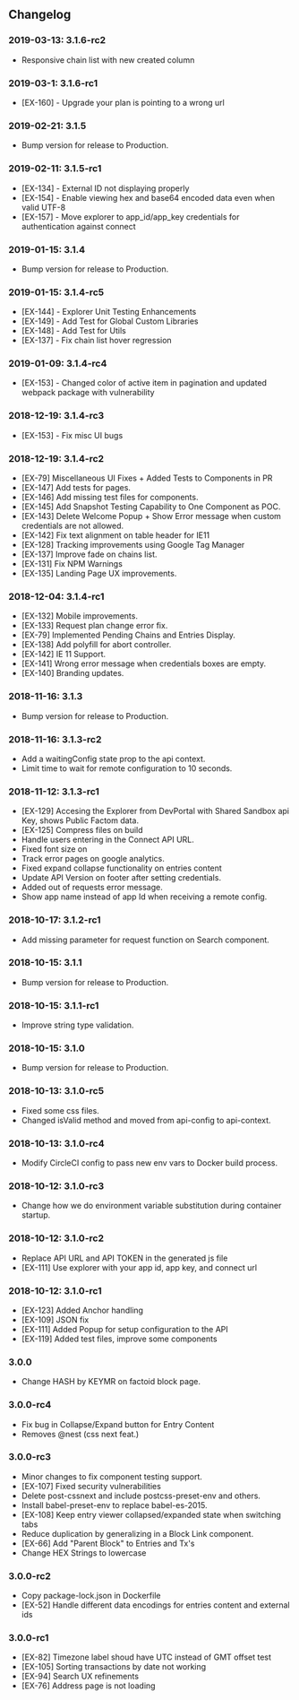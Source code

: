 
## Changelog

### 2019-03-13: 3.1.6-rc2
- Responsive chain list with new created column

### 2019-03-1: 3.1.6-rc1
- [EX-160] - Upgrade your plan is pointing to a wrong url

### 2019-02-21: 3.1.5
- Bump version for release to Production.

### 2019-02-11: 3.1.5-rc1
- [EX-134] - External ID not displaying properly
- [EX-154] - Enable viewing hex and base64 encoded data even when valid UTF-8
- [EX-157] - Move explorer to app_id/app_key credentials for authentication against connect

### 2019-01-15: 3.1.4
- Bump version for release to Production.

### 2019-01-15: 3.1.4-rc5
- [EX-144] - Explorer Unit Testing Enhancements
- [EX-149] - Add Test for Global Custom Libraries
- [EX-148] - Add Test for Utils
- [EX-137] - Fix chain list hover regression

### 2019-01-09: 3.1.4-rc4
- [EX-153] - Changed color of active item in pagination and updated webpack package with vulnerability

### 2018-12-19: 3.1.4-rc3
- [EX-153] - Fix misc UI bugs

### 2018-12-19: 3.1.4-rc2
- [EX-79] Miscellaneous UI Fixes + Added Tests to Components in PR
- [EX-147] Add tests for pages.
- [EX-146] Add missing test files for components.
- [EX-145] Add Snapshot Testing Capability to One Component as POC.
- [EX-143] Delete Welcome Popup + Show Error message when custom credentials are not allowed.
- [EX-142] Fix text alignment on table header for IE11
- [EX-128] Tracking improvements using Google Tag Manager
- [EX-137] Improve fade on chains list.
- [EX-131] Fix NPM Warnings
- [EX-135] Landing Page UX improvements.

### 2018-12-04: 3.1.4-rc1
- [EX-132] Mobile improvements.
- [EX-133] Request plan change error fix.
- [EX-79] Implemented Pending Chains and Entries Display.
- [EX-138] Add polyfill for abort controller.
- [EX-142] IE 11 Support.
- [EX-141] Wrong error message when credentials boxes are empty.
- [EX-140] Branding updates.

### 2018-11-16: 3.1.3
- Bump version for release to Production.

### 2018-11-16: 3.1.3-rc2
- Add a waitingConfig state prop to the api context.
- Limit time to wait for remote configuration to 10 seconds.

### 2018-11-12: 3.1.3-rc1
- [EX-129] Accesing the Explorer from DevPortal with Shared Sandbox api Key, shows Public Factom data.
- [EX-125] Compress files on build
- Handle users entering in the Connect API URL.
- Fixed font size on
- Track error pages on google analytics.
- Fixed expand collapse functionality on entries content
- Update API Version on footer after setting credentials.
- Added out of requests error message.
- Show app name instead of app Id when receiving a remote config.

### 2018-10-17: 3.1.2-rc1
- Add missing parameter for request function on Search component.

### 2018-10-15: 3.1.1
- Bump version for release to Production.

### 2018-10-15: 3.1.1-rc1
- Improve string type validation.

### 2018-10-15: 3.1.0
- Bump version for release to Production.

### 2018-10-13: 3.1.0-rc5
- Fixed some css files.
- Changed isValid method and moved from api-config to api-context.

### 2018-10-13: 3.1.0-rc4
- Modify CircleCI config to pass new env vars to Docker build process.

### 2018-10-12: 3.1.0-rc3
- Change how we do environment variable substitution during container startup.

### 2018-10-12: 3.1.0-rc2
- Replace API URL and API TOKEN in the generated js file
- [EX-111] Use explorer with your app id, app key, and connect url

### 2018-10-12: 3.1.0-rc1
- [EX-123] Added Anchor handling
- [EX-109] JSON fix
- [EX-111] Added Popup for setup configuration to the API
- [EX-119] Added test files, improve some components

### 3.0.0
- Change HASH by KEYMR on factoid block page.

### 3.0.0-rc4
- Fix bug in Collapse/Expand button for Entry Content
- Removes @nest (css next feat.)

### 3.0.0-rc3
- Minor changes to fix component testing support.
- [EX-107] Fixed security vulnerabilities
- Delete post-cssnext and include postcss-preset-env and others.
- Install babel-preset-env to replace babel-es-2015.
- [EX-108] Keep entry viewer collapsed/expanded state when switching tabs
- Reduce duplication by generalizing in a Block Link component.
- [EX-66] Add "Parent Block" to Entries and Tx's
- Change HEX Strings to lowercase

### 3.0.0-rc2
- Copy package-lock.json in Dockerfile
- [EX-52] Handle different data encodings for entries content and external ids

### 3.0.0-rc1
- [EX-82] Timezone label shoud have UTC instead of GMT offset test
- [EX-105] Sorting transactions by date not working
- [EX-94] Search UX refinements
- [EX-76] Address page is not loading
